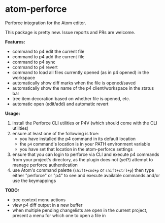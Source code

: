 # atom-perforce
Perforce integration for the Atom editor.

This package is pretty new. Issue reports and PRs are welcome.

**Features:**

* command to p4 edit the current file
* command to p4 add the current file
* command to p4 sync
* command to p4 revert
* command to load all files currently opened (as in p4 opened) in the workspace
* automatically show diff marks when the file is opened/saved
* automatically show the name of the p4 client/workspace in the status bar
* tree item decoration based on whether file is opened, etc.
* automatic open (edit/add) and automatic revert

**Usage:**

1. install the Perforce CLI utilities or P4V (which should come with the CLI utilities)
2. ensure at least one of the following is true:
    * you have installed the p4 command in its default location
    * the `p4` command's location is in your PATH environment variable
    * you have set that location in the atom-perforce settings
3. ensure that you can login to perforce via CLI and execute p4 commands from your project's directory, as the plugin does not (yet?) attempt to manage perforce authentication
4. use Atom's command palette (`shift+cmd+p` or `shift+ctrl+p`) then type either "perforce" or "p4" to see and execute available commands and/or use the keymappings

**TODO:**

* tree context menu actions
* view p4 diff output in a new buffer
* when multiple pending changelists are open in the current project, present a menu for which one to open a file in
